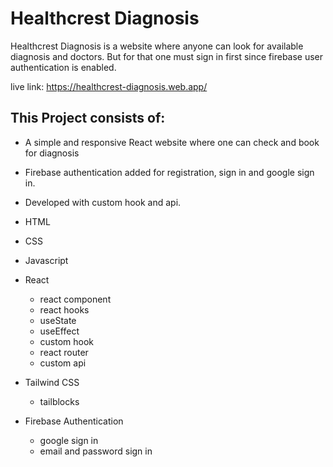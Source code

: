 # Healthcrest Diagnosis

Healthcrest Diagnosis is a  website where anyone can look for available diagnosis and doctors. But for that one must sign in first since firebase user authentication is enabled.

live link: https://healthcrest-diagnosis.web.app/

## This Project consists of:

-	A simple and responsive React website where one can check and book for diagnosis
-	Firebase authentication added for registration, sign in and google sign in. 
-	Developed with custom hook and api.


- HTML
- CSS
- Javascript
- React
  - react component
  - react hooks
  - useState
  - useEffect
  - custom hook
  - react router
  - custom api
- Tailwind CSS
   - tailblocks
- Firebase Authentication
  - google sign in
  - email and password sign in


